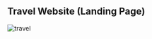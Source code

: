 ## Travel Website (Landing Page)

![travel](https://github.com/user-attachments/assets/fb8f5a59-8f9b-4a0e-bc80-3d0ed2bcc7cd)
